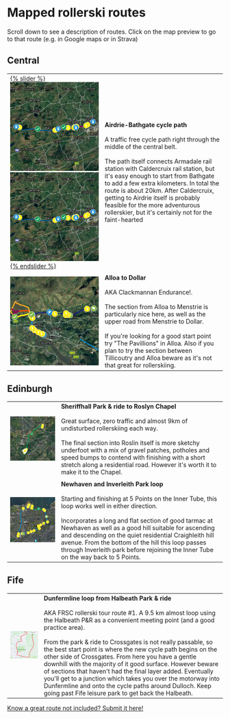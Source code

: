 <!-- Header -->
# Mapped rollerski routes

Scroll down to see a description of routes. Click on the map preview to go to that route (e.g. in Google maps or in Strava)

## Central 

| | |
|---|---|
| [{% slider %}![](/img/Bathgate-Caldercruix-map.png#previewmap)![](/img/Bathgate-Caldercruix-map.png#previewmap){% endslider %}](https://www.google.com/maps/d/viewer?mid=1JsZ0qoeoCehcQnX9fXjmDTCpxYl9QLdc&ll=55.88459382711969%2C-3.7607757949379628&z=11) |  **Airdrie-Bathgate cycle path** <br/><br/> A traffic free cycle path right through the middle of the central belt. <br/><br/> The path itself connects Armadale rail station with Caldercruix rail station, but it's easy enough to start from Bathgate to add a few extra kilometers. In total the route is about 20km. After Caldercruix, getting to Airdrie itself is probably feasible for the more adventurous rollerskier, but it's certainly not for the faint-hearted|
| | |
| [![](/img/Alloa-Dollar-map.png#previewmap)](https://www.google.com/maps/d/viewer?mid=1JsZ0qoeoCehcQnX9fXjmDTCpxYl9QLdc&ll=56.128985207139884%2C-3.7566912805302044&z=12) |  **Alloa to Dollar** <br/><br/> AKA Clackmannan Endurance!.<br/><br/> The section from Alloa to Menstrie is particularly nice here, as well as the upper road from Menstrie to Dollar.<br/><br/> If you're looking for a good start point try "The Pavillions" in Alloa. Also if you plan to try the section between Tillicoutry and Alloa beware as it's not that great for rollerskiing.|

## Edinburgh 

| | |
|---|---|
| [![](/img/Sheriffhall-Roslyn-map.png#previewmap)](https://www.google.com/maps/d/viewer?mid=1JsZ0qoeoCehcQnX9fXjmDTCpxYl9QLdc&ll=55.90462751573069%2C-3.104388772723885&z=14) |  **Sheriffhall Park & ride to Roslyn Chapel** <br/><br/> Great surface, zero traffic and almost 9km of undisturbed rollerskiing each way.<br/><br/> The final section into Roslin itself is more sketchy underfoot with a mix of gravel patches, potholes and speed bumps to contend with finishing with a short stretch along a residential road. However it's worth it to make it to the Chapel.|
| | |
| [![](/img/Newhaven-Inverleith-map.png#previewmap)](https://www.google.com/maps/d/viewer?mid=1JsZ0qoeoCehcQnX9fXjmDTCpxYl9QLdc&ll=55.97360532652161%2C-3.2108047317310384&z=14) | **Newhaven and Inverleith Park loop** <br/><br/>Starting and finishing at 5 Points on the Inner Tube, this loop works well in either direction.<br/><br/> Incorporates a long and flat section of good tarmac at Newhaven as well as a good hill suitable for ascending and descending on the quiet residential Craighleith hill avenue. From the bottom of the hill this loop passes through Inverleith park before rejoining the Inner Tube on the way back to 5 Points. |

## Fife 

| | |
|---|---|
| [![](/img/Dunfermline-Halbeath-map.png#previewmap)](https://www.strava.com/routes/2836001716052111608) |  **Dunfermline loop from Halbeath Park & ride** <br/><br/> AKA FRSC rollerski tour route #1. A 9.5 km almost loop using the Halbeath P&R as a convenient meeting point (and a good practice area). <br/><br/> From the park & ride to Crossgates is not really passable, so the best start point is where the new cycle path begins on the other side of Crossgates. From here you have a gentle downhill with the majority of it good surface. However beware of sections that haven't had the final layer added. Eventually you'll get to a junction which takes you over the motorway into Dunfermline and onto the cycle paths around Dulloch. Keep going past Fife leisure park to get back the Halbeath. |

[Know a great route not included? Submit it here! ](https://docs.google.com/forms/d/e/1FAIpQLSeY049rSMsJW_s8Hv0zb1Hd7U6BWlCM6sBZgndwLIzmijFpwg/viewform?usp=sf_link)
